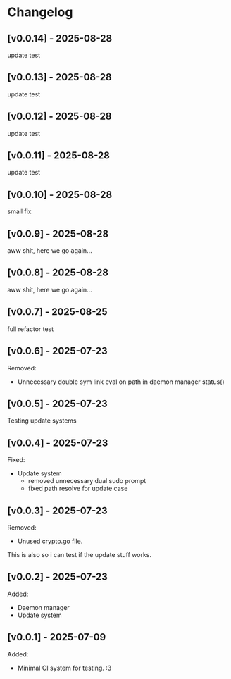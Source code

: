 # Changelog

## [v0.0.14] - 2025-08-28

update test

## [v0.0.13] - 2025-08-28

update test

## [v0.0.12] - 2025-08-28

update test

## [v0.0.11] - 2025-08-28

update test

## [v0.0.10] - 2025-08-28

small fix

## [v0.0.9] - 2025-08-28

aww shit, here we go again...

## [v0.0.8] - 2025-08-28

aww shit, here we go again...

## [v0.0.7] - 2025-08-25

full refactor test

## [v0.0.6] - 2025-07-23

Removed:

- Unnecessary double sym link eval on path in daemon manager status()

## [v0.0.5] - 2025-07-23

Testing update systems

## [v0.0.4] - 2025-07-23

Fixed:

- Update system
    - removed unnecessary dual sudo prompt
    - fixed path resolve for update case

## [v0.0.3] - 2025-07-23

Removed:

- Unused crypto.go file.

This is also so i can test if the update stuff works.

## [v0.0.2] - 2025-07-23

Added:

- Daemon manager
- Update system


## [v0.0.1] - 2025-07-09

Added:

- Minimal CI system for testing. :3
